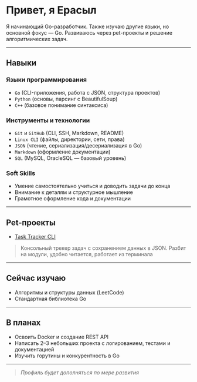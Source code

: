 # Привет, я Ерасыл

Я начинающий Go-разработчик. Также изучаю другие языки, но основной фокус — Go. Развиваюсь через pet-проекты и решение алгоритмических задач.

---

## Навыки

### Языки программирования
- `Go` (CLI-приложения, работа с JSON, структура проектов)
- `Python` (основы, парсинг с BeautifulSoup)
- `C++` (базовое понимание синтаксиса)

### Инструменты и технологии
- `Git` и `GitHub` (CLI, SSH, Markdown, README)
- `Linux CLI` (файлы, директории, сети, права)
- `JSON` (чтение, сериализация/десериализация в Go)
- `Markdown` (оформление документации)
- `SQL` (MySQL, OracleSQL — базовый уровень)

### Soft Skills
- Умение самостоятельно учиться и доводить задачи до конца
- Внимание к деталям и структурное мышление
- Грамотное оформление кода и документации

---

## Pet-проекты

- [Task Tracker CLI](https://github.com/grizlier/task-tracker-cli)
> Консольный трекер задач с сохранением данных в JSON. Разбит на модули, удобно читается, работает из терминала

---

## Сейчас изучаю

- Алгоритмы и структуры данных (LeetCode)
- Стандартная библиотека Go

---

## В планах

- Освоить Docker и создание REST API
- Написать 2–3 небольших проекта с логированием, тестами и документацией
- Изучить горутины и конкурентность в Go

---

> *Профиль будет дополняться по мере развития*
